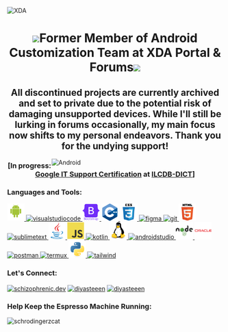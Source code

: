 ![XDA](https://logos-download.com/wp-content/uploads/2020/06/XDA_Developers_Logo.png)

<h1 align="center"><img  src="https://user-images.githubusercontent.com/74038190/212284100-561aa473-3905-4a80-b561-0d28506553ee.gif">Former Member of Android Customization Team at XDA Portal & Forums<img  src="https://user-images.githubusercontent.com/74038190/212284100-561aa473-3905-4a80-b561-0d28506553ee.gif"></h1>


<h2 align="center">All discontinued projects are currently archived and set to private due to the potential risk of damaging unsupported devices. While I'll still be lurking in forums occasionally, my main focus now shifts to my personal endeavors. Thank you for the undying support!</h2>

<img align="right" alt="Android" width="400" src="https://user-images.githubusercontent.com/74038190/212281763-e6ecd7ef-c4aa-45b6-a97c-f33f6bb592bd.gif">

<h3 align="center">[In progress: <a href="https://grow.google/certificates/it-support/">Google IT Support Certification</a> at <a href="https://dict.gov.ph">ILCDB-DICT</a>]</h3>


<h3 align="left">Languages and Tools:</h3>
<p align="left"> <a href="https://developer.android.com" target="_blank" rel="noreferrer"> <img src="https://raw.githubusercontent.com/devicons/devicon/master/icons/android/android-original-wordmark.svg" alt="android" width="40" height="40"/> </a> <a href="https://code.visualstudio.com" target="_blank" rel="noreferrer"> <img src="https://upload.wikimedia.org/wikipedia/commons/9/9a/Visual_Studio_Code_1.35_icon.svg" alt="visualstudiocode" width="40" height="40"/> </a> <a href="https://getbootstrap.com" target="_blank" rel="noreferrer"> <img src="https://raw.githubusercontent.com/devicons/devicon/master/icons/bootstrap/bootstrap-plain-wordmark.svg" alt="bootstrap" width="40" height="40"/> </a> <a href="https://www.w3schools.com/cpp/" target="_blank" rel="noreferrer"> <img src="https://raw.githubusercontent.com/devicons/devicon/master/icons/cplusplus/cplusplus-original.svg" alt="cplusplus" width="40" height="40"/> </a> <a href="https://www.w3schools.com/css/" target="_blank" rel="noreferrer"> <img src="https://raw.githubusercontent.com/devicons/devicon/master/icons/css3/css3-original-wordmark.svg" alt="css3" width="40" height="40"/> </a> <a href="https://www.figma.com/" target="_blank" rel="noreferrer"> <img src="https://www.vectorlogo.zone/logos/figma/figma-icon.svg" alt="figma" width="40" height="40"/> </a> <a href="https://git-scm.com/" target="_blank" rel="noreferrer"> <img src="https://www.vectorlogo.zone/logos/git-scm/git-scm-icon.svg" alt="git" width="40" height="40"/> </a> <a href="https://www.w3.org/html/" target="_blank" rel="noreferrer"> <img src="https://raw.githubusercontent.com/devicons/devicon/master/icons/html5/html5-original-wordmark.svg" alt="html5" width="40" height="40"/> </a> <a href="https://www.sublimetext.com" target="_blank" rel="noreferrer"> <img src="https://upload.wikimedia.org/wikipedia/en/d/d2/Sublime_Text_3_logo.png" alt="sublimetext" width="40" height="40"/> </a> <a href="https://www.java.com" target="_blank" rel="noreferrer"> <img src="https://raw.githubusercontent.com/devicons/devicon/master/icons/java/java-original.svg" alt="java" width="40" height="40"/> </a> <a href="https://developer.mozilla.org/en-US/docs/Web/JavaScript" target="_blank" rel="noreferrer"> <img src="https://raw.githubusercontent.com/devicons/devicon/master/icons/javascript/javascript-original.svg" alt="javascript" width="40" height="40"/> </a> <a href="https://kotlinlang.org" target="_blank" rel="noreferrer"> <img src="https://www.vectorlogo.zone/logos/kotlinlang/kotlinlang-icon.svg" alt="kotlin" width="40" height="40"/> </a> <a href="https://www.linux.org/" target="_blank" rel="noreferrer"> <img src="https://raw.githubusercontent.com/devicons/devicon/master/icons/linux/linux-original.svg" alt="linux" width="40" height="40"/> </a> <a href="https://developer.android.com/studio/intro" target="_blank" rel="noreferrer"> <img src="https://upload.wikimedia.org/wikipedia/commons/thumb/5/55/Android_Studio_Logo_%282023%29.svg/240px-Android_Studio_Logo_%282023%29.svg.png" alt="androidstudio" width="40" height="40"/> </a> <a href="https://nodejs.org" target="_blank" rel="noreferrer"> <img src="https://raw.githubusercontent.com/devicons/devicon/master/icons/nodejs/nodejs-original-wordmark.svg" alt="nodejs" width="40" height="40"/> </a> <a href="https://www.oracle.com/" target="_blank" rel="noreferrer"> <img src="https://raw.githubusercontent.com/devicons/devicon/master/icons/oracle/oracle-original.svg" alt="oracle" width="40" height="40"/> </a> <a href="https://postman.com" target="_blank" rel="noreferrer"> <img src="https://www.vectorlogo.zone/logos/getpostman/getpostman-icon.svg" alt="postman" width="40" height="40"/>  </a> <a href="https://github.com/termux/termux-app#github" target="_blank" rel="noreferrer"> <img src="https://upload.wikimedia.org/wikipedia/commons/f/f3/Termux_2.png" alt="termux" width="40" height="40"/> </a> <a href="https://www.python.org" target="_blank" rel="noreferrer"> <img src="https://raw.githubusercontent.com/devicons/devicon/master/icons/python/python-original.svg" alt="python" width="40" height="40"/> </a> <a href="https://tailwindcss.com/" target="_blank" rel="noreferrer"> <img src="https://www.vectorlogo.zone/logos/tailwindcss/tailwindcss-icon.svg" alt="tailwind" width="40" height="40"/> </a> </p>

<h3 align="left">Let's Connect:</h3>
<p align="left">
<a href="https://facebook.com/schizophrenic.dev" target="blank"><img align="center" src="https://upload.wikimedia.org/wikipedia/commons/b/b9/2023_Facebook_icon.svg" alt="schizophrenic.dev" height="35" width="40" /></a>  
<a href="https://twitter.com/diyasteeen" target="blank"><img align="center" src="https://upload.wikimedia.org/wikipedia/commons/c/ce/X_logo_2023.svg" alt="diyasteeen" height="30" width="30" /></a>
<a href="https://linkedin.com/in/diyasteeen" target="blank"><img align="center" src="https://upload.wikimedia.org/wikipedia/commons/b/b1/LinkedIn_Logo_2013_%282%29.svg" alt="diyasteeen" height="30" width="50" /></a> </p>

<h3 align="left">Help Keep the Espresso Machine Running:</h3>
<p><a href="https://ko-fi.com/schrodingerzcat"> <img align="left" src="https://cdn.ko-fi.com/cdn/kofi3.png?v=3" height="50" width="210" alt="schrodingerzcat" /></a></p><br></br>
